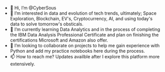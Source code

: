 - 👋 Hi, I’m @CyberSous
- 👀 I’m interested in data and evolution of tech trends, ultimately; Space Exploration, Blockchain, EV's, Cryptocurrency, AI, and using today's data to solve tomorrow's obsticals.
- 🌱 I’m currently learning Data Analytics and in the process of completing the IBM Data Analysis Professional Certificate and plan on finishing the certifications Microsoft and 
Amazon also offer.
- 💞️ I’m looking to collaborate on projects to help me gain experience with Python and add my practice notebooks here during the process.
- 📫 How to reach me? Updates availble after I explore this platform more extensively.

<!---
CyberSous/CyberSous is a ✨ special ✨ repository because its `README.md` (this file) appears on your GitHub profile.
You can click the Preview link to take a look at your changes.
--->
